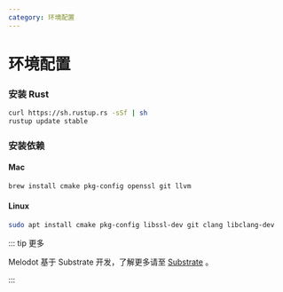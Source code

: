 ```yaml
---
category: 环境配置
---
```


# 环境配置

### 安装 Rust

```bash
curl https://sh.rustup.rs -sSf | sh
rustup update stable
```

### 安装依赖

#### Mac

```bash
brew install cmake pkg-config openssl git llvm
```

#### Linux

```bash
sudo apt install cmake pkg-config libssl-dev git clang libclang-dev
```

::: tip 更多

Melodot 基于 Substrate 开发，了解更多请至 [Substrate](https://docs.substrate.io/install/) 。

:::